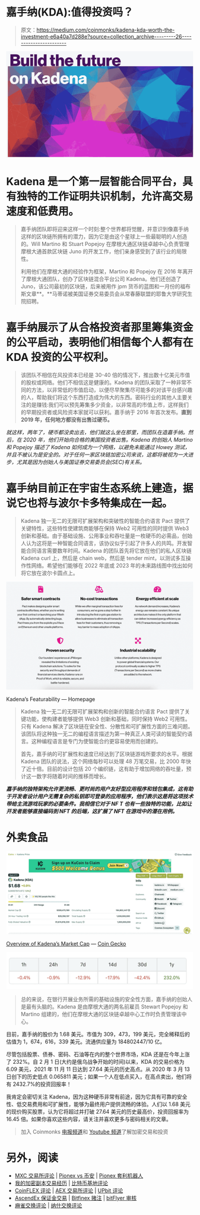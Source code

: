 # 嘉手纳(KDA):值得投资吗？

> 原文：<https://medium.com/coinmonks/kadena-kda-worth-the-investment-e6a40a7d288e?source=collection_archive---------26----------------------->

![](img/d73fa42f866dbadc4feab1f0547859e7.png)

# **Kadena 是一个第一层智能合同平台，具有独特的工作证明共识机制，允许高交易速度和低费用**。

> 嘉手纳团队即将迎来这样一个时刻:整个世界都将觉醒，并意识到像嘉手纳这样的区块链所拥有的潜力，因为它是由这个星球上一些最聪明的人创造的。Will Martino 和 Stuart Popejoy 在摩根大通区块链卓越中心负责管理摩根大通首款区块链 Juno 的开发工作，他们亲身感受到了该行业的局限性。
> 
> 利用他们在摩根大通的经验作为框架，Martino 和 Popejoy 在 2016 年离开了摩根大通团队，创办了区块链混合平台公司 Kadena。他们还创造了 Juno，该公司最初的区块链，后来被用作 jpm 货币的蓝图和一月份的福布斯文章**。**马蒂诺被美国证券交易委员会从常春藤联盟的耶鲁大学研究生院招聘。

# **嘉手纳展示了从合格投资者那里筹集资金的公平启动，表明他们相信每个人都有在 KDA 投资的公平权利。**

> 该团队不相信在风投资本已经是 30-40 倍的情况下，推出数十亿美元市值的股权或网络。他们不相信这是健康的。Kadena 的团队采取了一种非常不同的方法，以非常低的市值启动，以便尽早聚集尽可能多的对该平台感兴趣的人，帮助我们将这个东西打造成为伟大的东西。密码行业的其他人主要关注的是赚钱:我们可以预先筹集多少资金，以非常高的市值上市，这样我们的早期投资者或风险资本家就可以获利。嘉手纳于 2016 年首次发布。**直到 2019 年，任何地方都没有出售过硬币。**

*就这样，两年了，硬币都没卖出去，他们就这么坐在那里，而团队在造嘉手纳。然后，在 2020 年，他们开始向合格的美国投资者出售。Kadena 的创始人 Martino 和 Popejoy 描述了 Kadena 如何成为一个网络，以避免未能通过 Howey 测试，并且不被认为是安全的。对于任何一家区块链加密公司来说，这都将被视为一大进步，尤其是因为创始人与美国证券交易委员会(SEC)有关系。*

# 嘉手纳目前正在宇宙生态系统上建造，据说它也将与波尔卡多特集成在一起。

> Kadena 独一无二的无限可扩展架构和突破性的智能合约语言 Pact 提供了关键特性，这些特性使建筑商能够在保持 Web2 可用性的同时提供 Web3 创新和基础。由于基础设施、公用事业和吞吐量是一枚硬币的必需品，创始人认为这将是一种智能合同语言，该协议似乎引起了许多人的共鸣。开发智能合同语言需要数年时间。Kadena 的团队首先将它放在他们的私人区块链 Kadena curl 上，然后是 chain web，然后是 tender mint，以测试多互操作性网络。希望他们能够在 2022 年底或 2023 年的未来路线图中找出如何将它放在波尔卡圆点上。

![](img/f9e617d326e8adc5bbc02ec9efdf3478.png)

Kadena’s Featurability — Homepage

> Kadena 独一无二的无限可扩展架构和创新的智能合约语言 Pact 提供了关键功能，使构建者能够提供 Web3 创新和基础，同时保持 Web2 可用性。只有 Kadena 解决了区块链在安全性、分散性和可扩展性方面的三难问题。该团队将这种独一无二的编程语言描述为第一种真正人类可读的智能契约语言。这种编程语言是专门为使智能合约更容易使用而创建的。
> 
> 首先，嘉手纳的可扩展性和速度已经达到了区块链游戏所要求的水平。根据 Kadena 团队的说法，这个网络每秒可以处理 48 万笔交易，比 2000 年快了近十倍。目前的设计包括 20 个编织链，这有助于增加网络的吞吐量，预计这一数字将随着时间的推移而增长。

***嘉手纳的独特架构允许更流畅、更时尚的用户友好型应用程序和钱包集成，这有助于开发者设计用户无需复杂的私钥即可登录的应用程序，他们表示这是将这项技术带给主流游戏玩家的必要条件。我相信它对于 NF T 也有一些独特的功能，比如让开发者能够直接编码到 NFT 的后端，这扩展了 NFT 在游戏中的潜在用例。***

# 外卖食品

![](img/537714224d93ff6c9e3aa645598ba0ba.png)

[Overview of Kadena’s Market Cap](https://www.coingecko.com/en/coins/kadena) — [Coin Gecko](https://www.coingecko.com/)

![](img/8f1e5c4372bd468048e116031fa8c399.png)

> 总的来说，在银行开展业务所需的基础设施的安全性方面，嘉手纳的创始人是最有头脑的。Kadena 是由摩根大通的两名前雇员 Stewart Popejoy 和 Martino 组建的，他们在摩根大通的区块链卓越中心工作时负责管理该中心。

目前，嘉手纳的股价为 1.68 美元。市值为 309，473，199 美元，完全稀释后的估值为 1，674，616，339 美元。流通供应量为 184802447/10 亿。

尽管包括股票、债券、密码、石油等在内的整个世界市场，KDA 还是在今年上涨了 232%。自 2 月 1 日(大约是俄乌战争开始的时间)以来，KDA 的交易价格为 6.09 美元，2021 年 11 月 11 日达到 27.64 美元的历史高点。从 2020 年 3 月 13 日创下的历史低点 0.065811 美元；如果一个人在低点买入，在高点卖出，他们将有 2432.7%的投资回报率！

我肯定会密切关注 Kadena，因为这种硬币非常有前途，因为它具有可靠的安全性、低交易费用和可扩展性，能够为最终用户提供流畅的体验。人们以 1.68 美元的现价购买股票，认为它将超过并打破 27.64 美元的历史最高价，投资回报率为 16.45 倍。如果你喜欢这些内容，请关注并喜欢更多与密码相关的文章。

> 加入 Coinmonks [电报频道](https://t.me/coincodecap)和 [Youtube 频道](https://www.youtube.com/c/coinmonks/videos)了解加密交易和投资

# 另外，阅读

*   [MXC 交易所评论](/coinmonks/mxc-exchange-review-3af0ec1cba8c) | [Pionex vs 币安](https://coincodecap.com/pionex-vs-binance) | [Pionex 套利机器人](https://coincodecap.com/pionex-arbitrage-bot)
*   [我的加密副本交易经历](/coinmonks/my-experience-with-crypto-copy-trading-d6feb2ce3ac5) | [比特币基地评论](/coinmonks/coinbase-review-6ef4e0f56064)
*   [CoinFLEX 评论](https://coincodecap.com/coinflex-review) | [AEX 交易所评论](https://coincodecap.com/aex-exchange-review) | [UPbit 评论](https://coincodecap.com/upbit-review)
*   [AscendEx 保证金交易](https://coincodecap.com/ascendex-margin-trading) | [Bitfinex 赌注](https://coincodecap.com/bitfinex-staking) | [bitFlyer 审核](https://coincodecap.com/bitflyer-review)
*   [麻雀交换评论](https://coincodecap.com/sparrow-exchange-review) | [纳什交换评论](https://coincodecap.com/nash-exchange-review)